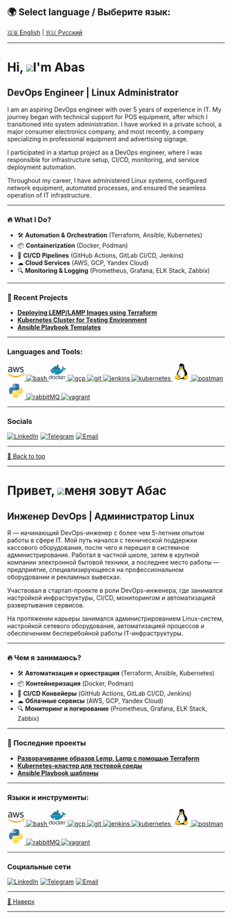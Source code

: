 ## 🌍 Select language / Выберите язык:
[🇬🇧 English](#-hi) | [🇷🇺 Русский](#-привет)

---

Hi, ![](https://user-images.githubusercontent.com/18350557/176309783-0785949b-9127-417c-8b55-ab5a4333674e.gif)I'm Abas
=================================================================================================================================

DevOps Engineer | Linux Administrator
-----------------------------------

I am an aspiring DevOps engineer with over 5 years of experience in IT. My journey began with technical support for POS equipment, after which I transitioned into system administration. I have worked in a private school, a major consumer electronics company, and most recently, a company specializing in professional equipment and advertising signage.

I participated in a startup project as a DevOps engineer, where I was responsible for infrastructure setup, CI/CD, monitoring, and service deployment automation.

Throughout my career, I have administered Linux systems, configured network equipment, automated processes, and ensured the seamless operation of IT infrastructure.

---

### 🔥 What I Do?
- 🛠 **Automation & Orchestration** (Terraform, Ansible, Kubernetes)
- 📦 **Containerization** (Docker, Podman)
- 🔄 **CI/CD Pipelines** (GitHub Actions, GitLab CI/CD, Jenkins)
- ☁ **Cloud Services** (AWS, GCP, Yandex Cloud)
- 🔍 **Monitoring & Logging** (Prometheus, Grafana, ELK Stack, Zabbix)

---

### 📌 Recent Projects
- [**Deploying LEMP/LAMP Images using Terraform**](https://github.com/Honorwizz/terraformlamplemp)
- [**Kubernetes Cluster for Testing Environment**](https://github.com/your-profile/k8s-test-cluster)
- [**Ansible Playbook Templates**](https://github.com/Honorwizz/ansible-playbook)

---

### Languages and Tools:
<p align="left"> <a href="https://aws.amazon.com" target="_blank" rel="noreferrer"> <img src="https://raw.githubusercontent.com/devicons/devicon/master/icons/amazonwebservices/amazonwebservices-original-wordmark.svg" alt="aws" width="40" height="40"/> </a> <a href="https://www.gnu.org/software/bash/" target="_blank" rel="noreferrer"> <img src="https://www.vectorlogo.zone/logos/gnu_bash/gnu_bash-icon.svg" alt="bash" width="40" height="40"/> </a> <a href="https://www.docker.com/" target="_blank" rel="noreferrer"> <img src="https://raw.githubusercontent.com/devicons/devicon/master/icons/docker/docker-original-wordmark.svg" alt="docker" width="40" height="40"/> </a> <a href="https://cloud.google.com" target="_blank" rel="noreferrer"> <img src="https://www.vectorlogo.zone/logos/google_cloud/google_cloud-icon.svg" alt="gcp" width="40" height="40"/> </a> <a href="https://git-scm.com/" target="_blank" rel="noreferrer"> <img src="https://www.vectorlogo.zone/logos/git-scm/git-scm-icon.svg" alt="git" width="40" height="40"/> </a> <a href="https://www.jenkins.io" target="_blank" rel="noreferrer"> <img src="https://www.vectorlogo.zone/logos/jenkins/jenkins-icon.svg" alt="jenkins" width="40" height="40"/> </a> <a href="https://kubernetes.io" target="_blank" rel="noreferrer"> <img src="https://www.vectorlogo.zone/logos/kubernetes/kubernetes-icon.svg" alt="kubernetes" width="40" height="40"/> </a> <a href="https://www.linux.org/" target="_blank" rel="noreferrer"> <img src="https://raw.githubusercontent.com/devicons/devicon/master/icons/linux/linux-original.svg" alt="linux" width="40" height="40"/> </a> <a href="https://postman.com" target="_blank" rel="noreferrer"> <img src="https://www.vectorlogo.zone/logos/getpostman/getpostman-icon.svg" alt="postman" width="40" height="40"/> </a> <a href="https://www.python.org" target="_blank" rel="noreferrer"> <img src="https://raw.githubusercontent.com/devicons/devicon/master/icons/python/python-original.svg" alt="python" width="40" height="40"/> </a> <a href="https://www.rabbitmq.com" target="_blank" rel="noreferrer"> <img src="https://www.vectorlogo.zone/logos/rabbitmq/rabbitmq-icon.svg" alt="rabbitMQ" width="40" height="40"/> </a> <a href="https://www.vagrantup.com/" target="_blank" rel="noreferrer"> <img src="https://www.vectorlogo.zone/logos/vagrantup/vagrantup-icon.svg" alt="vagrant" width="40" height="40"/> </a> </p>

---

### Socials

<div style="display: flex; flex-direction: row; align-items: center; gap: 5px;">
  <!-- LinkedIn -->
  <a href="https://www.linkedin.com/in/abas-gazimagomedov-434767351" target="_blank" rel="noopener noreferrer">
    <img src="https://upload.wikimedia.org/wikipedia/commons/c/ca/LinkedIn_logo_initials.png" width="32" height="32" alt="LinkedIn" />
  </a>

  <!-- Telegram -->
  <a href="https://t.me/mmanjato" target="_blank" rel="noopener noreferrer">
    <img src="https://upload.wikimedia.org/wikipedia/commons/8/82/Telegram_logo.svg" width="32" height="32" alt="Telegram" />
  </a>

  <!-- Email -->
  <a href="mailto:abas.tg98@yandex.ru" target="_blank" rel="noopener noreferrer">
    <img src="https://upload.wikimedia.org/wikipedia/commons/4/4e/Gmail_Icon.png" width="32" height="32" alt="Email" />
  </a>
</div>
 
 ---

[🔼 Back to top](#-select-language--выберите-язык)

---

Привет, ![](https://user-images.githubusercontent.com/18350557/176309783-0785949b-9127-417c-8b55-ab5a4333674e.gif)меня зовут Абас
=================================================================================================================================

Инженер DevOps | Администратор Linux
-----------------------------------

Я — начинающий DevOps-инженер с более чем 5-летним опытом работы в сфере IT. Мой путь начался с технической поддержки кассового оборудования, после чего я перешел в системное администрирование. Работал в частной школе, затем в крупной компании электронной бытовой техники, а последнее место работы — предприятие, специализирующееся на профессиональном оборудовании и рекламных вывесках.

Участвовал в стартап-проекте в роли DevOps-инженера, где занимался настройкой инфраструктуры, CI/CD, мониторингом и автоматизацией развертывания сервисов.

На протяжении карьеры занимался администрированием Linux-систем, настройкой сетевого оборудования, автоматизацией процессов и обеспечением бесперебойной работы IT-инфраструктуры.

---

### 🔥 Чем я занимаюсь?
- 🛠 **Автоматизация и оркестрация** (Terraform, Ansible, Kubernetes)
- 📦 **Контейнеризация** (Docker, Podman)
- 🔄 **CI/CD Конвейеры** (GitHub Actions, GitLab CI/CD, Jenkins)
- ☁ **Облачные сервисы** (AWS, GCP, Yandex Cloud)
- 🔍 **Мониторинг и логирование** (Prometheus, Grafana, ELK Stack, Zabbix)

---

### 📌 Последние проекты
- [**Разворачивание образов Lemp, Lamp с помощью Terraform**](https://github.com/Honorwizz/terraformlamplemp)
- [**Kubernetes-кластер для тестовой среды**](https://github.com/your-profile/k8s-test-cluster)
- [**Ansible Playbook шаблоны**](https://github.com/Honorwizz/ansible-playbook)

---

### Языки и инструменты:
<p align="left"> <a href="https://aws.amazon.com" target="_blank" rel="noreferrer"> <img src="https://raw.githubusercontent.com/devicons/devicon/master/icons/amazonwebservices/amazonwebservices-original-wordmark.svg" alt="aws" width="40" height="40"/> </a> <a href="https://www.gnu.org/software/bash/" target="_blank" rel="noreferrer"> <img src="https://www.vectorlogo.zone/logos/gnu_bash/gnu_bash-icon.svg" alt="bash" width="40" height="40"/> </a> <a href="https://www.docker.com/" target="_blank" rel="noreferrer"> <img src="https://raw.githubusercontent.com/devicons/devicon/master/icons/docker/docker-original-wordmark.svg" alt="docker" width="40" height="40"/> </a> <a href="https://cloud.google.com" target="_blank" rel="noreferrer"> <img src="https://www.vectorlogo.zone/logos/google_cloud/google_cloud-icon.svg" alt="gcp" width="40" height="40"/> </a> <a href="https://git-scm.com/" target="_blank" rel="noreferrer"> <img src="https://www.vectorlogo.zone/logos/git-scm/git-scm-icon.svg" alt="git" width="40" height="40"/> </a> <a href="https://www.jenkins.io" target="_blank" rel="noreferrer"> <img src="https://www.vectorlogo.zone/logos/jenkins/jenkins-icon.svg" alt="jenkins" width="40" height="40"/> </a> <a href="https://kubernetes.io" target="_blank" rel="noreferrer"> <img src="https://www.vectorlogo.zone/logos/kubernetes/kubernetes-icon.svg" alt="kubernetes" width="40" height="40"/> </a> <a href="https://www.linux.org/" target="_blank" rel="noreferrer"> <img src="https://raw.githubusercontent.com/devicons/devicon/master/icons/linux/linux-original.svg" alt="linux" width="40" height="40"/> </a> <a href="https://postman.com" target="_blank" rel="noreferrer"> <img src="https://www.vectorlogo.zone/logos/getpostman/getpostman-icon.svg" alt="postman" width="40" height="40"/> </a> <a href="https://www.python.org" target="_blank" rel="noreferrer"> <img src="https://raw.githubusercontent.com/devicons/devicon/master/icons/python/python-original.svg" alt="python" width="40" height="40"/> </a> <a href="https://www.rabbitmq.com" target="_blank" rel="noreferrer"> <img src="https://www.vectorlogo.zone/logos/rabbitmq/rabbitmq-icon.svg" alt="rabbitMQ" width="40" height="40"/> </a> <a href="https://www.vagrantup.com/" target="_blank" rel="noreferrer"> <img src="https://www.vectorlogo.zone/logos/vagrantup/vagrantup-icon.svg" alt="vagrant" width="40" height="40"/> </a> </p>

---

### Социальные сети

<div style="display: flex; flex-direction: row; align-items: center; gap: 5px;">
  <!-- LinkedIn -->
  <a href="https://www.linkedin.com/in/abas-gazimagomedov-434767351" target="_blank" rel="noopener noreferrer">
    <img src="https://upload.wikimedia.org/wikipedia/commons/c/ca/LinkedIn_logo_initials.png" width="32" height="32" alt="LinkedIn" />
  </a>

  <!-- Telegram -->
  <a href="https://t.me/mmanjato" target="_blank" rel="noopener noreferrer">
    <img src="https://upload.wikimedia.org/wikipedia/commons/8/82/Telegram_logo.svg" width="32" height="32" alt="Telegram" />
  </a>

  <!-- Email -->
  <a href="mailto:abas.tg98@yandex.ru" target="_blank" rel="noopener noreferrer">
    <img src="https://upload.wikimedia.org/wikipedia/commons/4/4e/Gmail_Icon.png" width="32" height="32" alt="Email" />
  </a>
</div>

---

[🔼 Наверх](#-select-language--выберите-язык)

---

